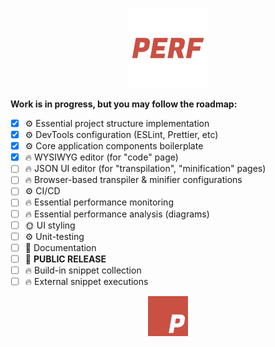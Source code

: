 <p align="center">
  <img width="128px" src="https://raw.githubusercontent.com/ScarletFlash/perf/main/src/assets/logo.svg" />
</p>

**Work is in progress, but you may follow the roadmap:**

- [x] :gear: Essential project structure implementation
- [x] :gear: DevTools configuration (ESLint, Prettier, etc)
- [x] :gear: Core application components boilerplate
- [x] :fire: WYSIWYG editor (for "code" page)
- [ ] :fire: JSON UI editor (for "transpilation", "minification" pages)
- [ ] :fire: Browser-based transpiler & minifier configurations
- [ ] :gear: CI/CD
- [ ] :fire: Essential performance monitoring
- [ ] :fire: Essential performance analysis (diagrams)
- [ ] :sun_with_face: UI styling
- [ ] :gear: Unit-testing
- [ ] :memo: Documentation
- [ ] :tada: **PUBLIC RELEASE**
- [ ] :fire: Build-in snippet collection
- [ ] :fire: External snippet executions

<p align="center">
  <img width="64px" src="https://raw.githubusercontent.com/ScarletFlash/perf/main/src/assets/logo_small.svg" />
</p>
